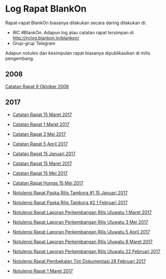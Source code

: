 # Log Rapat BlankOn
Rapat-rapat BlankOn biasanya dilakukan secara daring dilakukan di:
  + IRC #BlankOn. Adapun log atau catatan rapat tersimpan di http://irclog.blankon.in/blankon/
  + Grup-grup Telegram

Adapun notulen dan kesimpulan rapat biasanya dipublikasikan di milis pengembang.

## 2008
[Catatan Rapat  9 Oktober 2008](/Rapat/CatatanRapat09102008.md)

## 2017   
+ [Catatan Rapat  15 Maret 2017](/Rapat/CatatanRapat15032017.md)
+ [Catatan Rapat  1 Maret 2017](/Rapat/CatatanRapat01032017.md)
+ [Catatan Rapat  3 Mei 2017](/Rapat/CatatanRapat03052017.md)
+ [Catatan Rapat  5 April 2017](/Rapat/CatatanRapat05042017.md)
+ [Catatan Rapat  15 Januari 2017](/Rapat/CatatanRapat15012017.md)
+ [Catatan Rapat  15 Maret 2017](/Rapat/CatatanRapat15032017.md)
+ [Catatan Rapat  15 Mei 2017](/Rapat/CatatanRapat15052017.md)
+ [Catatan Rapat Humas 15 Mei 2017](/Rapat/CatatanRapatHumas15052017.md)

+ [Notulensi Rapat Paska Rilis Tambora #1 15 Januari 2017](/Rapat/NotulensiRapat15012017PaskaRilisTambora.md)
+ [Notulensi Rapat Paska Rilis Tambora #2 1 Februari 2017](/Rapat/NotulensiRapat01022017PaskaRilisTamboraKedua.md)
+ [Notulensi Rapat  Laporan Perkembangan Rilis Uluwatu 1 Maret 2017](/Rapat/NotulensiRapat01032017LaporanUluwatu.md)
+ [Notulensi Rapat  Laporan Perkembangan Rilis Uluwatu 3 Mei 2017](/Rapat/NotulensiRapat03052017LaporanUluwatu.md)
+ [Notulensi Rapat  Laporan Perkembangan Rilis Uluwatu 5 April 2017](/Rapat/NotulensiRapat05042017LaporanUluwatu.md)
+ [Notulensi Rapat  Laporan Perkembangan Rilis Uluwatu 8 Maret 2017](/Rapat/NotulensiRapat08032017LaporanUluwatu.md)
+ [Notulensi Rapat  Laporan Perkembangan Rilis Uluwatu 22 Februari 2017](/Rapat/NotulensiRapat22022017LaporanUluwatu.md)
+ [Notulensi Rapat  Pembekalan Tim Dokumentasi 26 Februari 2017](/Rapat/NotulensiRapat26022017PembekalanTimDokumentasiUluwatu.md)
+ [Notulensi Rapat  1 Maret 2017](/Rapat/NotulensiRapat01032017.md)
  

